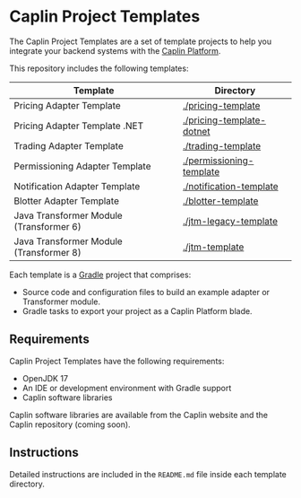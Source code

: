 # Caplin Project Templates

The Caplin Project Templates are a set of template projects to help you integrate your backend systems with the [Caplin Platform](https://www.caplin.com/developer/component/platform-architecture).

This repository includes the following templates:

| Template                                | Directory                                                                                   |
|-----------------------------------------|---------------------------------------------------------------------------------------------|
| Pricing Adapter Template                | [./pricing-template](./pricing-template#caplin-pricing-adapter-template)                    |
| Pricing Adapter Template .NET           | [./pricing-template-dotnet](./pricing-template-dotnet#caplin-pricing-adapter-template-dotnet)             |
| Trading Adapter Template                | [./trading-template](./trading-template#caplin-trading-adapter-template)                    |
| Permissioning Adapter Template          | [./permissioning-template](./permissioning-template#caplin-permissioning-adapter-template)  |
| Notification Adapter Template           | [./notification-template](./notification-template#caplin-notification-adapter-template)     |
| Blotter Adapter Template                | [./blotter-template](./blotter-template#caplin-blotter-adapter-template)                    |
| Java Transformer Module (Transformer 6) | [./jtm-legacy-template](./jtm-legacy-template#caplin-legacy-jtm-template)                   |
| Java Transformer Module (Transformer 8) | [./jtm-template](./jtm-template#caplin-jtm-template)                                        |

Each template is a [Gradle](https://gradle.org/) project that comprises:

* Source code and configuration files to build an example adapter or Transformer module.
* Gradle tasks to export your project as a Caplin Platform blade.

## Requirements

Caplin Project Templates have the following requirements:

* OpenJDK 17
* An IDE or development environment with Gradle support
* Caplin software libraries

Caplin software libraries are available from the Caplin website and the Caplin repository (coming soon).

## Instructions

Detailed instructions are included in the `README.md` file inside each template directory.
